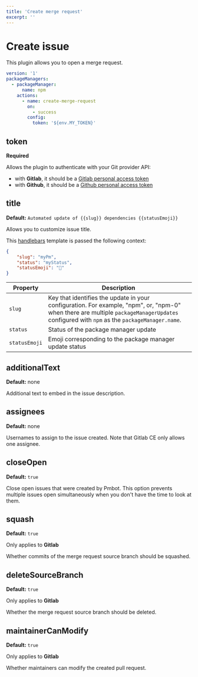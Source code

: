 ```yaml
---
title: 'Create merge request'
excerpt: ''
---
```


# Create issue

This plugin allows you to open a merge request.

<div class="code-group" data-props='{ "lineNumbers": ["true"] }'>

````yaml
version: '1'
packageManagers:
  - packageManager:
      name: npm
    actions:
      - name: create-merge-request
        on:
          - success
        config:
          token: '${env.MY_TOKEN}'
````

</div>

## token

**Required**

Allows the plugin to authenticate with your Git provider API:
- with **Gitlab**, it should be a [Gitlab personal access token](https://docs.gitlab.com/ee/user/profile/personal_access_tokens.html)
- with **Github**, it should be a [Github personal access token](https://help.github.com/en/github/authenticating-to-github/creating-a-personal-access-token-for-the-command-line)

## title

**Default:** `Automated update of {{slug}} dependencies {{statusEmoji}}`

Allows you to customize issue title.

This [handlebars](https://handlebarsjs.com/guide/#what-is-handlebars) template is passed the following context:

<div class="code-group" data-props='{ "lineNumbers": ["true"] }'>

```json
{
    "slug": "myPm",
    "status": "myStatus",
    "statusEmoji": "🚀"
}
```

</div>

| Property | Description |
| --- | --- |
| `slug` | Key that identifies the update in your configuration. For example, "npm", or, "npm-0" when there are multiple `packageManagerUpdates` configured with `npm` as the `packageManager.name`. |
| `status` | Status of the package manager update |
| `statusEmoji` |  Emoji corresponding to the package manager update status |

## additionalText

**Default:** none

Additional text to embed in the issue description.

## assignees

**Default:** none

Usernames to assign to the issue created. Note that Gitlab CE only allows one assignee.

## closeOpen

**Default:** `true`

Close open issues that were created by Pmbot. This option prevents multiple issues open simultaneously when you don't have the time to look at them.

## squash

**Default:** `true`

<div class="blockquote" data-props='{ "mod": "warning" }'>

Only applies to **Gitlab**

</div>

Whether commits of the merge request source branch should be squashed.

## deleteSourceBranch

**Default:** `true`

<div class="blockquote" data-props='{ "mod": "warning" }'>

Only applies to **Gitlab**

</div>

Whether the merge request source branch should be deleted.

## maintainerCanModify

**Default:** `true`

<div class="blockquote" data-props='{ "mod": "warning" }'>

Only applies to **Gitlab**

</div>

Whether maintainers can modify the created pull request.
